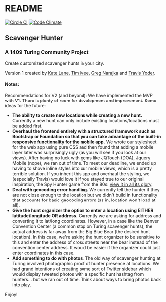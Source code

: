 # README

[![Circle CI](https://circleci.com/gh/trayo/scavenger_hunter.svg?style=svg)](https://circleci.com/gh/trayo/scavenger_hunter)
[![Code Climate](https://codeclimate.com/github/trayo/scavenger_hunter/badges/gpa.svg)](https://codeclimate.com/github/trayo/scavenger_hunter)

## Scavenger Hunter
### A 1409 Turing Community Project

Create customized scavenger hunts in your city.

Version 1 created by [Kate Lane](https://github.com/katelane), [Tim Mee](https://github.com/Tmee), [Greg Narajka](https://github.com/gregnar) and [Travis Yoder](https://github.com/trayo).

#### Notes:

Recommendations for V2 (and beyond):
We have implemented the MVP with V1. There is plenty of room for development and improvement. Some ideas for the future:
* **The ability to create new locations while creating a new hunt.** Currently a new hunt can only include existing locations/locations must be added first.
* **Overhaul the frontend entirely with a structured framework such as Bootstrap or Foundation so that you can take advantage of the built-in responsive functionality for the mobile app.** We wrote our stylesheet for the web app using pure CSS and then found that adding a mobile layer later was surprisingly ugly (as you will see if you look at our views). After having no luck with gems like JQTouch (DOA), Jquery Mobile (nope), we ran out of time. To meet our deadline, we ended up having to shove inline styles into our mobile views, which is a pretty terrible solution. If you inherit this app and overhaul the styling, we (especially Travis) would love it if you stayed true to our original inspiration, the Spy Hunter game from the 80s: [view it in all its glory](http://static.giantbomb.com/uploads/original/9/93770/2362254-nes_spyhunter.jpg "Spy Hunter NES").
* **Deal with geocoding error handling.** We currently tell the hunter if they are not close enough to the location but we didn't build in functionality that accounts for basic geocoding errors (as in, location won't load at all).
* **Give the hunt organizer the option to enter a location using EITHER latitude/longitude OR address.** Currently we are asking for address and converting it to lat/long coordinates. However, in a case like the Denver Convention Center (a common stop on Turing scavenger hunts), the actual address is far away from the Big Blue Bear (the desired hunt location). In this case, we're asking the hunt organizer to be sensitive to this and enter the address of cross streets near the bear instead of the convention center address. It would be easier if the organizer could just enter coordinates in this case.
* **Add something to do with photos.** The old way of scavenger hunting at Turing involved photographic proof of hunter presence at locations. We had grand intentions of creating some sort of Twitter sidebar which would display tweeted photos with a specific hunt hashtag from hunters... but we ran out of time. Think about ways to bring photos back into play.

Enjoy!
